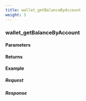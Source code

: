 ```yaml
---
title: wallet_getBalanceByAccount
weight: 3
---
```


### wallet_getBalanceByAccount

#### Parameters

#### Returns


#### Example
##### Request
##### Response